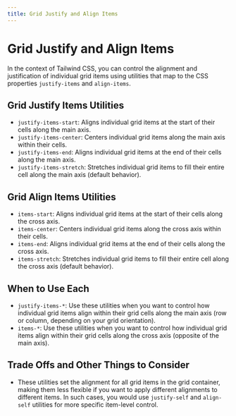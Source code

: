 ```yaml
---
title: Grid Justify and Align Items
---
```


# Grid Justify and Align Items

In the context of Tailwind CSS, you can control the alignment and justification of individual grid items using utilities that map to the CSS properties `justify-items` and `align-items`.

## Grid Justify Items Utilities

- `justify-items-start`: Aligns individual grid items at the start of their cells along the main axis.
- `justify-items-center`: Centers individual grid items along the main axis within their cells.
- `justify-items-end`: Aligns individual grid items at the end of their cells along the main axis.
- `justify-items-stretch`: Stretches individual grid items to fill their entire cell along the main axis (default behavior).

## Grid Align Items Utilities

- `items-start`: Aligns individual grid items at the start of their cells along the cross axis.
- `items-center`: Centers individual grid items along the cross axis within their cells.
- `items-end`: Aligns individual grid items at the end of their cells along the cross axis.
- `items-stretch`: Stretches individual grid items to fill their entire cell along the cross axis (default behavior).

## When to Use Each

- `justify-items-*`: Use these utilities when you want to control how individual grid items align within their grid cells along the main axis (row or column, depending on your grid orientation).
- `items-*`: Use these utilities when you want to control how individual grid items align within their grid cells along the cross axis (opposite of the main axis).

## Trade Offs and Other Things to Consider

- These utilities set the alignment for all grid items in the grid container, making them less flexible if you want to apply different alignments to different items. In such cases, you would use `justify-self` and `align-self` utilities for more specific item-level control.
